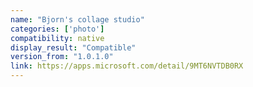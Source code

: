 ```yaml
---
name: "Bjorn's collage studio"
categories: ['photo']
compatibility: native
display_result: "Compatible"
version_from: "1.0.1.0"
link: https://apps.microsoft.com/detail/9MT6NVTDB0RX
---
```

